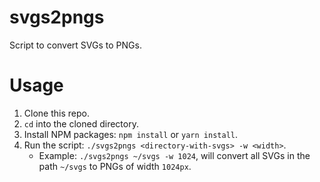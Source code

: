 # svgs2pngs

Script to convert SVGs to PNGs.

# Usage

1. Clone this repo.
1. `cd` into the cloned directory.
1. Install NPM packages: `npm install` or `yarn install`.
1. Run the script: `./svgs2pngs <directory-with-svgs> -w <width>`.
   - Example: `./svgs2pngs ~/svgs -w 1024`, will convert all SVGs in the path `~/svgs` to PNGs of width `1024px`.
